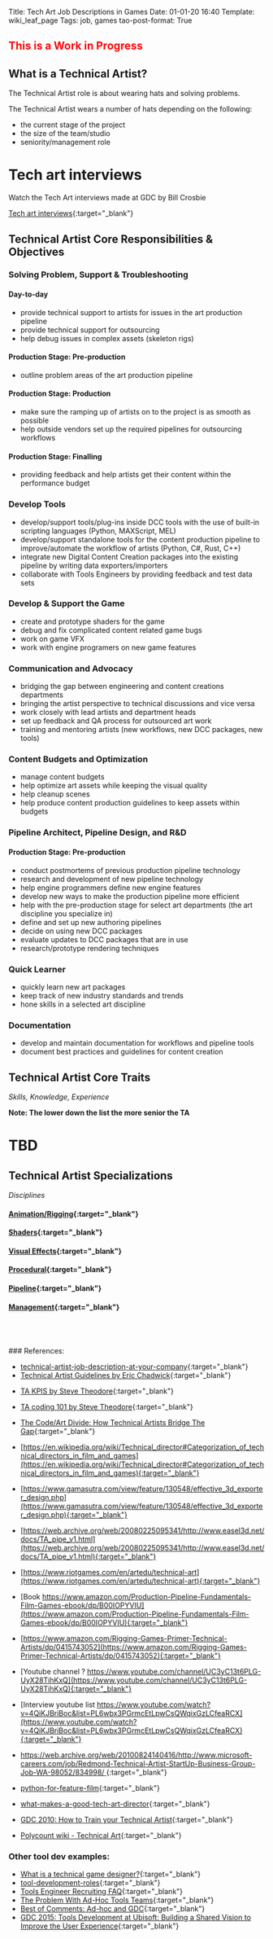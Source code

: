 Title: Tech Art Job Descriptions in Games
Date: 01-01-20 16:40
Template: wiki_leaf_page
Tags: job, games
tao-post-format: True


<h2 style="color:red;">This is a Work in Progress</h2>


<!-- tao-post-format <div class="row"> -->
<!-- tao-post-format     <div class="col-md-6"> -->
<!-- tao-post-format <div class="jumbotron"> -->

## What is a Technical Artist?

The Technical Artist role is about wearing hats and solving problems.

The Technical Artist wears a number of hats depending on the following:

* the current stage of the project
* the size of the team/studio
* seniority/management role

<!-- tao-post-format </div> -->
<!-- tao-post-format </div> -->

<!-- tao-post-format     <div class="col-md-4"> -->
<!-- tao-post-format         <div class="jumbotron"> -->

# Tech art interviews

Watch the Tech Art interviews made at GDC by Bill Crosbie

[Tech art interviews](https://www.youtube.com/playlist?list=PL6wbx3PGrmcEtLpwCsQWqixGzLCfeaRCX){:target="_blank"}

<!-- tao-post-format </div> -->
<!-- tao-post-format </div> -->

<!-- tao-post-format </div> -->


## Technical Artist Core Responsibilities & Objectives


<!-- tao-post-format <div class="row"> -->
<!-- tao-post-format     <div class="col-md-4"> -->
<!-- tao-post-format         <div class="jumbotron"> -->

### Solving Problem, Support & Troubleshooting
#### Day-to-day
* provide technical support to artists for issues in the art production pipeline
* provide technical support for outsourcing
* help debug issues in complex assets (skeleton rigs)
#### Production Stage: Pre-production
* outline problem areas of the art production pipeline
#### Production Stage: Production
* make sure the ramping up of artists on to the project is as smooth as possible
* help outside vendors set up the required pipelines for outsourcing workflows
#### Production Stage: Finalling
* providing feedback and help artists get their content within the performance budget
<!-- tao-post-format </div> -->
<!-- tao-post-format </div> -->

<!-- tao-post-format     <div class="col-md-4"> -->
<!-- tao-post-format         <div class="jumbotron"> -->
### Develop Tools
* develop/support tools/plug-ins inside DCC tools with the use of built-in scripting languages (Python, MAXScript, MEL)
* develop/support standalone tools for the content production pipeline to improve/automate the workflow of artists (Python, C#, Rust, C++)
* integrate new Digital Content Creation packages into the existing pipeline by writing data exporters/importers
* collaborate with Tools Engineers by providing feedback and test data sets 
<!-- tao-post-format </div> -->
<!-- tao-post-format </div> -->

<!-- tao-post-format     <div class="col-md-4"> -->
<!-- tao-post-format         <div class="jumbotron"> -->
### Develop & Support the Game
* create and prototype shaders for the game
* debug and fix complicated content related game bugs
* work on game VFX
* work with engine programers on new game features
<!-- tao-post-format </div> -->
<!-- tao-post-format </div> -->

<!-- tao-post-format </div> -->



<!-- tao-post-format <div class="row"> -->
<!-- tao-post-format     <div class="col-md-4"> -->
<!-- tao-post-format         <div class="jumbotron"> -->

### Communication and Advocacy

* bridging the gap between engineering and content creations departments
* bringing the artist perspective to technical discussions and vice versa
* work closely with lead artists and department heads 
* set up feedback and QA process for outsourced art work
* training and mentoring artists (new workflows, new DCC packages, new tools)

<!-- tao-post-format </div> -->
<!-- tao-post-format </div> -->

<!-- tao-post-format     <div class="col-md-4"> -->
<!-- tao-post-format         <div class="jumbotron"> -->

### Content Budgets and Optimization

* manage content budgets
* help optimize art assets while keeping the visual quality
* help cleanup scenes
* help produce content production guidelines to keep assets within budgets 


<!-- tao-post-format </div> -->
<!-- tao-post-format </div> -->


<!-- tao-post-format     <div class="col-md-4"> -->
<!-- tao-post-format         <div class="jumbotron"> -->

### Pipeline Architect, Pipeline Design, and R&D



#### Production Stage: Pre-production

* conduct postmortems of previous production pipeline technology
* research and development of new pipeline technology
* help engine programmers define new engine features
* develop new ways to make the production pipeline more efficient
* help with the pre-production stage for select art departments (the art discipline you specialize in)
* define and set up new authoring pipelines
* decide on using new DCC packages
* evaluate updates to DCC packages that are in use
* research/prototype rendering techniques

<!-- tao-post-format </div> -->
<!-- tao-post-format </div> -->
<!-- tao-post-format </div> -->


<!-- tao-post-format <div class="row"> -->
<!-- tao-post-format     <div class="col-md-4"> -->
<!-- tao-post-format         <div class="jumbotron"> -->


### Quick Learner

* quickly learn new art packages
* keep track of new industry standards and trends
* hone skills in a selected art discipline


<!-- tao-post-format </div> -->
<!-- tao-post-format </div> -->




<!-- tao-post-format     <div class="col-md-4"> -->
<!-- tao-post-format         <div class="jumbotron"> -->
### Documentation

* develop and maintain documentation for workflows and pipeline tools
* document best practices and guidelines for content creation

<!-- tao-post-format </div> -->
<!-- tao-post-format </div> -->
<!-- tao-post-format </div> -->



## Technical Artist Core Traits
_Skills, Knowledge, Experience_

**Note: The lower down the list the more senior the TA**

<!-- tao-post-format         <div class="jumbotron"> -->
# TBD
<!-- tao-post-format </div> -->


## Technical Artist Specializations
_Disciplines_

<!-- tao-post-format     <div class="row"> -->
<!-- tao-post-format         <div class="col-xs-12 col-sm-3"> -->
<!-- tao-post-format               <div class="box"> -->

#### [Animation/Rigging](/ta-101/job-descriptions/game-ta-disciplines/animation-n-rigging/){:target="_blank"}

<!-- tao-post-format </div> -->
<!-- tao-post-format </div> -->

<!-- tao-post-format         <div class="col-xs-12 col-sm-3"> -->
<!-- tao-post-format               <div class="box"> -->
#### [Shaders](/ta-101/job-descriptions/game-ta-disciplines/shaders/){:target="_blank"}
<!-- tao-post-format </div> -->
<!-- tao-post-format </div> -->

<!-- tao-post-format         <div class="col-xs-12 col-sm-3"> -->
<!-- tao-post-format               <div class="box"> -->
#### [Visual Effects](/ta-101/job-descriptions/game-ta-disciplines/visual-effects/){:target="_blank"}
<!-- tao-post-format </div> -->
<!-- tao-post-format </div> -->
<!-- tao-post-format </div> -->

<!-- tao-post-format     <div class="row"> -->
<!-- tao-post-format         <div class="col-xs-12 col-sm-3"> -->
<!-- tao-post-format               <div class="box"> -->

#### [Procedural](#){:target="_blank"}
<!-- tao-post-format </div> -->
<!-- tao-post-format </div> -->

<!-- tao-post-format         <div class="col-xs-12 col-sm-3"> -->
<!-- tao-post-format               <div class="box"> -->
#### [Pipeline](/ta-101/job-descriptions/game-ta-disciplines/pipeline/){:target="_blank"}
<!-- tao-post-format </div> -->
<!-- tao-post-format </div> -->

<!-- tao-post-format         <div class="col-xs-12 col-sm-3"> -->
<!-- tao-post-format               <div class="box"> -->
#### [Management](#){:target="_blank"}
<!-- tao-post-format </div> -->
<!-- tao-post-format </div> -->

<!-- tao-post-format </div> -->

<br>
<br>
<br>
### References:

* [technical-artist-job-description-at-your-company](http://discourse.techart.online/t/technical-artist-job-description-at-your-company/75){:target="_blank"}
* [Technical Artist Guidelines by Eric Chadwick](http://ericchadwick.com/img/techart_guidelines.html){:target="_blank"}


<!-- ### TODO References (not processed yet): -->

* [TA KPIS by Steve Theodore](https://github.com/theodox/ta_101/blob/master/kpis.md){:target="_blank"}
* [TA coding 101 by Steve Theodore](https://github.com/theodox/ta_101/blob/master/TA%20coding%20101.md){:target="_blank"}
* [The Code/Art Divide: How Technical Artists Bridge The Gap](https://www.gamasutra.com/view/feature/1651/the_codeart_divide_how_technical_.php){:target="_blank"}
  
* [https://en.wikipedia.org/wiki/Technical_director#Categorization_of_technical_directors_in_film_and_games](https://en.wikipedia.org/wiki/Technical_director#Categorization_of_technical_directors_in_film_and_games){:target="_blank"}
* [https://www.gamasutra.com/view/feature/130548/effective_3d_exporter_design.php](https://www.gamasutra.com/view/feature/130548/effective_3d_exporter_design.php){:target="_blank"}
* [https://web.archive.org/web/20080225095341/http://www.easel3d.net/docs/TA_pipe_v1.html](https://web.archive.org/web/20080225095341/http://www.easel3d.net/docs/TA_pipe_v1.html){:target="_blank"}
* [https://www.riotgames.com/en/artedu/technical-art](https://www.riotgames.com/en/artedu/technical-art){:target="_blank"}
* [Book https://www.amazon.com/Production-Pipeline-Fundamentals-Film-Games-ebook/dp/B00IOPYVIU](https://www.amazon.com/Production-Pipeline-Fundamentals-Film-Games-ebook/dp/B00IOPYVIU){:target="_blank"}
* [https://www.amazon.com/Rigging-Games-Primer-Technical-Artists/dp/0415743052](https://www.amazon.com/Rigging-Games-Primer-Technical-Artists/dp/0415743052){:target="_blank"}
* [Youtube channel ? https://www.youtube.com/channel/UC3yC13t6PLG-UyX28TihKxQ](https://www.youtube.com/channel/UC3yC13t6PLG-UyX28TihKxQ){:target="_blank"}
* [Interview youtube list https://www.youtube.com/watch?v=4QiKJBriBoc&list=PL6wbx3PGrmcEtLpwCsQWqixGzLCfeaRCX](https://www.youtube.com/watch?v=4QiKJBriBoc&list=PL6wbx3PGrmcEtLpwCsQWqixGzLCfeaRCX){:target="_blank"}
* [https://web.archive.org/web/20100824140416/http://www.microsoft-careers.com/job/Redmond-Technical-Artist-StartUp-Business-Group-Job-WA-98052/834998/ ](https://web.archive.org/web/20100824140416/http://www.microsoft-careers.com/job/Redmond-Technical-Artist-StartUp-Business-Group-Job-WA-98052/834998/ ){:target="_blank"}
* [python-for-feature-film](http://dgovil.com/blog/2016/11/30/python-for-feature-film/){:target="_blank"}
* [what-makes-a-good-tech-art-director](http://discourse.techart.online/t/what-makes-a-good-tech-art-director/13045){:target="_blank"}
* [GDC 2010: How to Train your Technical Artist](https://www.gdcvault.com/play/1014087/How-to-Train-your-Technical){:target="_blank"}
* [Polycount wiki - Technical Art](http://wiki.polycount.com/wiki/Technical_Art){:target="_blank"}


### Other tool dev examples:
* [What is a technical game designer?](https://technicalgamedesign.blogspot.com/2012/07/what-is-technical-game-designer.html){:target="_blank"}
* [tool-development-roles](https://tools.engineer/tool-development-roles){:target="_blank"}
* [Tools Engineer Recruiting FAQ](https://gorlak.dev/recruiting/2018/07/13/tools-engineer-faq){:target="_blank"}
* [The Problem With Ad-Hoc Tools Teams](http://thetoolsmiths.org/2009/02/03/the-problem-with-ad-hoc-tools-teams/){:target="_blank"}
* [Best of Comments: Ad-hoc and GDC](http://thetoolsmiths.org/2009/02/16/best-of-comments-ad-hoc-and-gdc/){:target="_blank"}
* [GDC 2015: Tools Development at Ubisoft: Building a Shared Vision to Improve the User Experience](https://www.gdcvault.com/play/1022337/Tools-Development-at-Ubisoft-Building){:target="_blank"}
